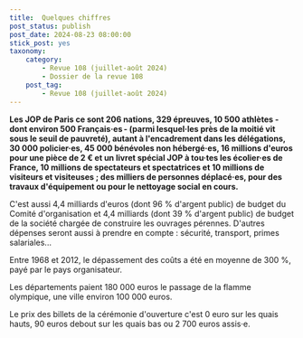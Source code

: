 ```yaml
---
title:  Quelques chiffres 
post_status: publish
post_date: 2024-08-23 08:00:00
stick_post: yes
taxonomy:
    category:
        - Revue 108 (juillet-août 2024)
        - Dossier de la revue 108
    post_tag:
        - Revue 108 (juillet-août 2024)
---
```




 **Les JOP de Paris ce sont 206 nations, 329 épreuves, 10 500 athlètes - dont environ 500 Français·es - (parmi lesquel·les près de la moitié vit sous le seuil de pauvreté), autant à l'encadrement dans les délégations, 30 000 policier·es, 45 000 bénévoles non hébergé·es, 16 millions d'euros pour une pièce de 2 € et un livret spécial JOP à tou·tes les écolier·es de France, 10 millions de spectateurs et spectatrices et 10 millions de visiteurs et visiteuses ; des milliers de personnes déplacé·es, pour des travaux d'équipement ou pour le nettoyage social en cours.** 

 C'est aussi 4,4 milliards d'euros (dont 96 % d'argent public) de budget du Comité d'organisation et 4,4 milliards (dont 39 % d'argent public) de budget de la société chargée de construire les ouvrages pérennes. D'autres dépenses seront aussi à prendre en compte : sécurité, transport, primes salariales... 

 Entre 1968 et 2012, le dépassement des coûts a été en moyenne de 300 %, payé par le pays organisateur. 

 Les départements paient 180 000 euros le passage de la flamme olympique, une ville environ 100 000 euros. 

 Le prix des billets de la cérémonie d'ouverture c'est 0 euro sur les quais hauts, 90 euros debout sur les quais bas ou 2 700 euros assis·e. 
